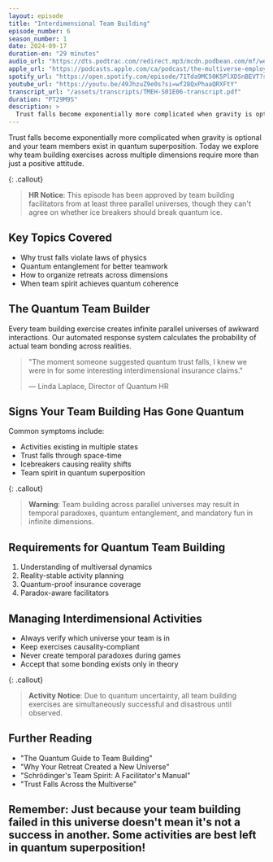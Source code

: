 ```yaml
---
layout: episode
title: "Interdimensional Team Building"
episode_number: 6
season_number: 1
date: 2024-09-17
duration-en: "29 minutes"
audio_url: "https://dts.podtrac.com/redirect.mp3/mcdn.podbean.com/mf/web/ziqqkc7pmdnkb84y/Episode_6-_Interdimensional_Team_Building_-_2024-09-10_310_PM7c9pw.mp3"
apple_url: "https://podcasts.apple.com/ca/podcast/the-multiverse-employee-handbook/id1764134739?i=1000669791290"
spotify_url: "https://open.spotify.com/episode/71Tda9MC50K5PlXDSnBEVT?si=e7PZRp4ESL-UvOM991Nohg"
youtube_url: "https://youtu.be/49JhzuZ9e0s?si=wf28QxPhaaQRXFtY"
transcript_url: "/assets/transcripts/TMEH-S01E06-transcript.pdf"
duration: "PT29M9S"
description: >
  Trust falls become exponentially more complicated when gravity is optional and your team members exist in quantum superposition. Today we explore why team building exercises across multiple dimensions require more than just a positive attitude.
---
```


Trust falls become exponentially more complicated when gravity is optional and your team members exist in quantum superposition. Today we explore why team building exercises across multiple dimensions require more than just a positive attitude.

{: .callout}
> **HR Notice**: This episode has been approved by team building facilitators
> from at least three parallel universes, though they can't agree on whether
> ice breakers should break quantum ice.

## Key Topics Covered
* Why trust falls violate laws of physics
* Quantum entanglement for better teamwork
* How to organize retreats across dimensions
* When team spirit achieves quantum coherence

## The Quantum Team Builder
Every team building exercise creates infinite parallel universes of awkward interactions. Our automated response system calculates the probability of actual team bonding across realities.

> "The moment someone suggested quantum trust falls, I knew we were in for
> some interesting interdimensional insurance claims."
>
> — Linda Laplace, Director of Quantum HR

## Signs Your Team Building Has Gone Quantum
Common symptoms include:
* Activities existing in multiple states
* Trust falls through space-time
* Icebreakers causing reality shifts
* Team spirit in quantum superposition

{: .callout}
> **Warning**: Team building across parallel universes may result in temporal
> paradoxes, quantum entanglement, and mandatory fun in infinite dimensions.

## Requirements for Quantum Team Building
1. Understanding of multiversal dynamics
2. Reality-stable activity planning
3. Quantum-proof insurance coverage
4. Paradox-aware facilitators

## Managing Interdimensional Activities
* Always verify which universe your team is in
* Keep exercises causality-compliant
* Never create temporal paradoxes during games
* Accept that some bonding exists only in theory

{: .callout}
> **Activity Notice**: Due to quantum uncertainty, all team building exercises
> are simultaneously successful and disastrous until observed.

## Further Reading
* "The Quantum Guide to Team Building"
* "Why Your Retreat Created a New Universe"
* "Schrödinger's Team Spirit: A Facilitator's Manual"
* "Trust Falls Across the Multiverse"

Remember: Just because your team building failed in this universe doesn't mean
it's not a success in another. Some activities are best left in quantum
superposition!
---
